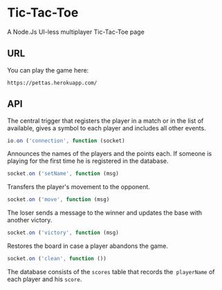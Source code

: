 # Tic-Tac-Toe
A Node.Js UI-less multiplayer Tic-Tac-Toe page

## URL

You can play the game here:

`https://pettas.herokuapp.com/`

## API

The central trigger that registers the player in a match or in the list of available, gives a symbol to each player and includes all other events.
``` javascript
io.on ('connection', function (socket)
```

Announces the names of the players and the points each. If someone is playing for the first time he is registered in the database.
``` javascript
socket.on ('setName', function (msg)
```

Transfers the player's movement to the opponent.
``` javascript 
socket.on ('move', function (msg)
```

The loser sends a message to the winner and updates the base with another victory.
``` javascript 
socket.on ('victory', function (msg)
```

Restores the board in case a player abandons the game.
``` javascript
socket.on ('clean', function ())
```

The database consists of the `scores` table that records the` playerName` of each player and his `score`.
